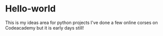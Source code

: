 # Hello-world
This is my ideas area for python projects 
I've done a few online corses on Codeacademy but it is early days still!
